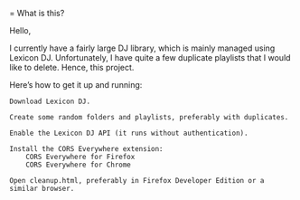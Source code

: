 = What is this?

Hello,

I currently have a fairly large DJ library, which is mainly managed using Lexicon DJ. Unfortunately, I have quite a few duplicate playlists that I would like to delete. Hence, this project.

Here’s how to get it up and running:

    Download Lexicon DJ.

    Create some random folders and playlists, preferably with duplicates.

    Enable the Lexicon DJ API (it runs without authentication).

    Install the CORS Everywhere extension:
        CORS Everywhere for Firefox
        CORS Everywhere for Chrome

    Open cleanup.html, preferably in Firefox Developer Edition or a similar browser.
